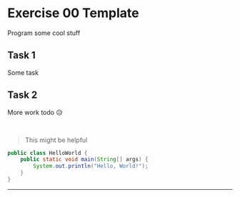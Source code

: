 # Exercise 00 Template
Program some cool stuff

## Task 1
Some task

## Task 2
More work todo 😥

<br>

> This might be helpful

~~~java
public class HelloWorld {
    public static void main(String[] args) {
        System.out.println("Hello, World!"); 
    }
}
~~~

---
